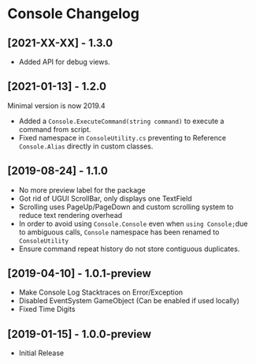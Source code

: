 # Console Changelog

## [2021-XX-XX] - 1.3.0

* Added API for debug views.

## [2021-01-13] - 1.2.0

Minimal version is now 2019.4

* Added a `Console.ExecuteCommand(string command)` to execute a command from script.
* Fixed namespace in `ConsoleUtility.cs` preventing to Reference `Console.Alias` directly in custom classes.

## [2019-08-24] - 1.1.0

* No more preview label for the package
* Got rid of UGUI ScrollBar, only displays one TextField
* Scrolling uses PageUp/PageDown and custom scrolling system to reduce text rendering overhead
* In order to avoid using `Console.Console` even when `using Console;`due to ambiguous calls, `Console` namespace has been renamed to `ConsoleUtility`
* Ensure command repeat history do not store contiguous duplicates.

## [2019-04-10] - 1.0.1-preview

* Make Console Log Stacktraces on Error/Exception
* Disabled EventSystem GameObject (Can be enabled if used locally)
* Fixed Time Digits

## [2019-01-15] - 1.0.0-preview

* Initial Release

